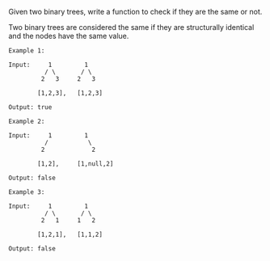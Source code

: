 Given two binary trees, write a function to check if they are the same or not.

Two binary trees are considered the same if they are structurally identical and the nodes have the same value.

`Example 1:`
```
Input:     1         1
          / \       / \
         2   3     2   3

        [1,2,3],   [1,2,3]

Output: true
```

`Example 2:`
```
Input:     1         1
          /           \
         2             2

        [1,2],     [1,null,2]

Output: false
```

`Example 3:`
```
Input:     1         1
          / \       / \
         2   1     1   2

        [1,2,1],   [1,1,2]

Output: false
```